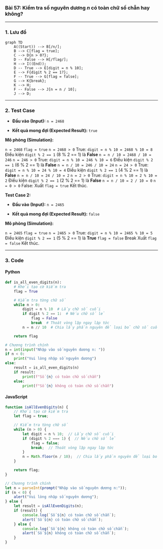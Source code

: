 ### Bài 57: Kiểm tra số nguyên dương $n$ có toàn chữ số chẵn hay không?

---

### **1. Lưu đồ**

```mermaid
graph TD
    A((Start)) --> B[/n/];
    B --> C[flag = true];
    C --> D{n > 0?};
    D -- False --> H[/flag/];
    H --> I((End));
    D -- True --> E[digit = n % 10];
    E --> F{digit % 2 == 1?};
    F -- True --> G[flag = false];
    G --> K{break};
    K --> H;
    F -- False --> J[n = n / 10];
    J --> D;
```

---

### **2. Test Case**

- **Đầu vào (Input):** `n = 2468`

- **Kết quả mong đợi (Expected Result):** `true`


**Mô phỏng (Simulation):**

`n = 2468`
`flag = true`
`n = 2468 > 0` True:
	`digit = n % 10 = 2468 % 10 = 8`
	Điều kiện `digit % 2 == 1` (8 % 2 == 1) là **False**
	`n = n / 10 = 2468 / 10 = 246`
`n = 246 > 0` True:
	`digit = n % 10 = 246 % 10 = 6`
	Điều kiện `digit % 2 == 1` (6 % 2 == 1) là **False**
	`n = n / 10 = 246 / 10 = 24`
`n = 24 > 0` True:
	`digit = n % 10 = 24 % 10 = 4`
	Điều kiện `digit % 2 == 1` (4 % 2 == 1) là **False**
	`n = n / 10 = 24 / 10 = 2`
`n = 2 > 0` True:
	`digit = n % 10 = 2 % 10 = 2`
	Điều kiện `digit % 2 == 1` (2 % 2 == 1) là **False**
	`n = n / 10 = 2 / 10 = 0`
`n = 0 > 0` False:
Xuất `flag = true`
Kết thúc.

**Test Case 2:**

- **Đầu vào (Input):** `n = 2465`

- **Kết quả mong đợi (Expected Result):** `false`

**Mô phỏng (Simulation):**

`n = 2465`
`flag = true`
`n = 2465 > 0` True:
	`digit = n % 10 = 2465 % 10 = 5`
	Điều kiện `digit % 2 == 1` (5 % 2 == 1) là **True**
		`flag = false`
		Break
Xuất `flag = false`
Kết thúc.

---

### **3. Code**

#### **Python**

```python
def is_all_even_digits(n):
    # Khởi tạo cờ kiểm tra
    flag = True

    # Kiểm tra từng chữ số
    while n > 0:
        digit = n % 10  # Lấy chữ số cuối
        if digit % 2 == 1:  # Nếu chữ số lẻ
            flag = False
            break  # Thoát vòng lặp ngay lập tức
        n = n // 10  # Chia lấy phần nguyên để loại bỏ chữ số cuối

    return flag

# Chương trình chính
n = int(input("Nhập vào số nguyên dương n: "))
if n < 0:
    print("Vui lòng nhập số nguyên dương")
else:
    result = is_all_even_digits(n)
    if result:
        print(f"Số {n} có toàn chữ số chẵn")
    else:
        print(f"Số {n} không có toàn chữ số chẵn")
```

#### **JavaScript**

```javascript
function isAllEvenDigits(n) {
    // Khởi tạo cờ kiểm tra
    let flag = true;

    // Kiểm tra từng chữ số
    while (n > 0) {
        let digit = n % 10;  // Lấy chữ số cuối
        if (digit % 2 === 1) {  // Nếu chữ số lẻ
            flag = false;
            break;  // Thoát vòng lặp ngay lập tức
        }
        n = Math.floor(n / 10);  // Chia lấy phần nguyên để loại bỏ chữ số cuối
    }

    return flag;
}

// Chương trình chính
let n = parseInt(prompt("Nhập vào số nguyên dương n:"));
if (n < 0) {
    alert("Vui lòng nhập số nguyên dương");
} else {
    let result = isAllEvenDigits(n);
    if (result) {
        console.log(`Số ${n} có toàn chữ số chẵn`);
        alert(`Số ${n} có toàn chữ số chẵn`);
    } else {
        console.log(`Số ${n} không có toàn chữ số chẵn`);
        alert(`Số ${n} không có toàn chữ số chẵn`);
    }
}
```